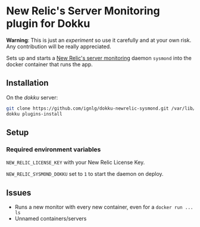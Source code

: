 # New Relic's Server Monitoring plugin for Dokku

**Warning**: This is just an _experiment_ so use it carefully and at your own risk. Any contribution will be really appreciated.

Sets up and starts a [New Relic's server monitoring](http://newrelic.com/server-monitoring) daemon `sysmond` into the docker container that runs the app.

## Installation

On the _dokku_ server:
```sh
git clone https://github.com/ignlg/dokku-newrelic-sysmond.git /var/lib/dokku/plugins/newrelic-sysmond
dokku plugins-install
```

## Setup
### Required environment variables

`NEW_RELIC_LICENSE_KEY` with your New Relic License Key.

`NEW_RELIC_SYSMOND_DOKKU` set to `1` to start the daemon on deploy.

## Issues
* Runs a new monitor with every new container, even for a `docker run ... ls`
* Unnamed containers/servers
